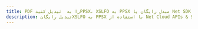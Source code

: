 ---title: PDF را به  تبدیل کنیدPPSX، XSLFO به PPSX مبدل رایگان یا Net SDKdescription: تبدیل رایگانXSLFO به PPSX با استفاده از Net Cloud APIs & SDK همچنین اسناد PDF را در Cloud ایجاد، ویرایش و رندر کنید.---